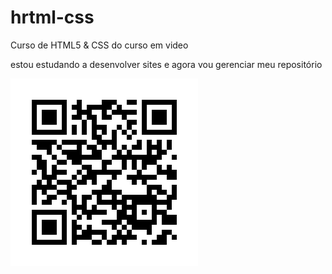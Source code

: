 # hrtml-css
 Curso de HTML5 & CSS do curso em video

 estou estudando a desenvolver sites e agora vou gerenciar meu repositório

  <img src="frame.png">
